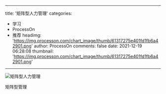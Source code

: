 
---
title: '矩阵型人力管理'
categories: 
 - 学习
 - ProcessOn
 - 推荐
headimg: 'https://img.processon.com/chart_image/thumb/61317275e401fd1fb6a42901.png'
author: ProcessOn
comments: false
date: 2021-12-19 06:28:08
thumbnail: 'https://img.processon.com/chart_image/thumb/61317275e401fd1fb6a42901.png'
---

<div>   
<img class="thumb" alt="矩阵型人力管理" src="https://img.processon.com/chart_image/thumb/61317275e401fd1fb6a42901.png" referrerpolicy="no-referrer">
<p>矩阵型管理</p>  
</div>
            